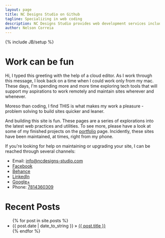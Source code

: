 ```yaml
---
layout: page
title: NC Designs Studio on Github
tagline: Specializing in web coding
description: NC Designs Studio provides web development services including web design, production, and maintenance.
author: Nelson Correia
---
```

{% include JB/setup %}

<main role="main" itemscope itemtype="http://schema.org/ProfilePage">
<h1 class="flex-item" id="special-header">
Work can be fun
</h1>
<div class="flex-container" itemprop="mainContentOfPage" itemtype="http://schema.org/WebPageElement">
<p class="flex-item">
Hi, I typed this greeting with the help of a cloud editor. As I work through this message, I look back on a time when I could work only from my mac. These days, I'm spending more and more time exploring tech tools that will support my aspirations to work remotely and maintain sites wherever and whenever.
</p>
<p class="flex-item">
Moreso than coding, I find THIS is what makes my work a pleasure - problem solving to build sites quicker and leaner.
</p>
<p class="flex-item">
And building this site is fun. These pages are a series of explorations into the latest web practices and utilities. To see more, please have a look at some of my finished projects on the <a href="/portfolio.html" title="portfolio page">portfolio</a> page. Incidently, these sites have been maintained, at times, right from my phone.
</p>
<p class="flex-item" itemprop="specialty">
If you're looking for help on maintaining or upgrading your site, I can be reached through several channels:
</p>
</div>
<div itemscope itemtype="http://schema.org/">
<ul class="grid_contact-info">
<li><span id="envelope" class="glyphicon glyphicon-envelope"></span><span id="email">Email: </span><span id="email-address"><a href="mailto:info@ncdesigns-studio.com">info@ncdesigns-studio.com</a></span></li>
<li><span id="f"></span><span id="facebook"><a href="https://www.facebook.com/ncdesignsstudi0">Facebook</a></span><span id="facebook-url"></span></li>
<li><span id="be"></span><span id="behance"><a href="https://www.behance.net/ncdesigns">Behance</a></span><span id="behance-url"></span></li>
<li><span id="li"></span><span id="linkedin"><a href="https://www.linkedin.com/pub/nelson-correia/10/493/b14">LinkedIn</a></span><span id="linkedin-url"></span></li>
<li><span id="g"></span><span id="google-plus"><a href="https://plus.google.com/+Ncdesigns-studio">Google+</a></span><span id="google-plus-url"></span></li>
<li><span id="phone" class="glyphicon glyphicon-phone"></span><span id="phone-label">Phone: </span><span id="phone-no"><a href="tel:7814360309">7814360309</a></span></li>
</ul>
</div>
</main>
<footer role="contentinfo" itemtype="WPFooter" itemscope itemtype="http://schema.org/WebPageElement">
<h1>Recent Posts</h1>
<ul class="posts">
  {% for post in site.posts %}
    <li><span>{{ post.date | date_to_string }}</span> &raquo; <a href="{{ BASE_PATH }}{{ post.url }}">{{ post.title }}</a></li>
  {% endfor %}
</ul>
</footer>
<template id="shadowDOMTemplateTest">
<style>
h1.flex-item{
color:blue;
}
</style>
<div>
<content></content>
</div>
</template>
<script>
var shadow = document.querySelector('#special-header').createShadowRoot();
var template = document.querySelector('#shadowDOMTemplateTest');
var clone = document.importNode(template.content, true);
shadow.appendChild(clone);
document.querySelector('#special-header').textContent = 'Work can be fun.';
</script>
